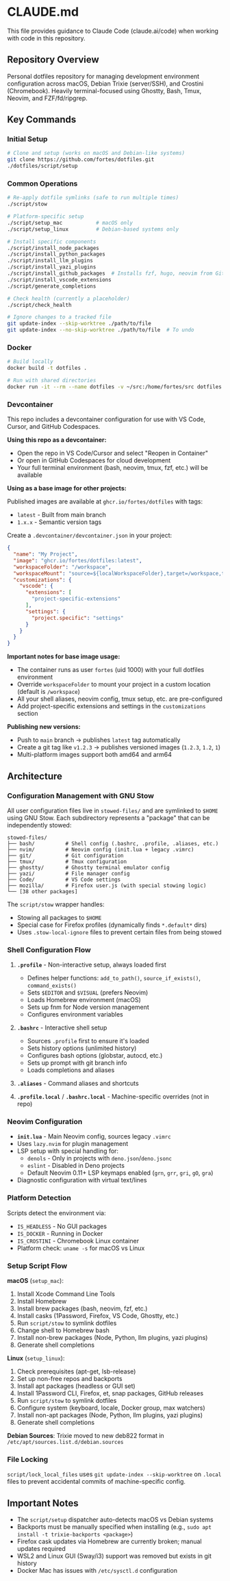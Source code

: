 # CLAUDE.md

This file provides guidance to Claude Code (claude.ai/code) when working with code in this repository.

## Repository Overview

Personal dotfiles repository for managing development environment configuration across macOS, Debian Trixie (server/SSH), and Crostini (Chromebook). Heavily terminal-focused using Ghostty, Bash, Tmux, Neovim, and FZF/fd/ripgrep.

## Key Commands

### Initial Setup
```bash
# Clone and setup (works on macOS and Debian-like systems)
git clone https://github.com/fortes/dotfiles.git
./dotfiles/script/setup
```

### Common Operations
```bash
# Re-apply dotfile symlinks (safe to run multiple times)
./script/stow

# Platform-specific setup
./script/setup_mac           # macOS only
./script/setup_linux         # Debian-based systems only

# Install specific components
./script/install_node_packages
./script/install_python_packages
./script/install_llm_plugins
./script/install_yazi_plugins
./script/install_github_packages  # Installs fzf, hugo, neovim from GitHub releases
./script/install_vscode_extensions
./script/generate_completions

# Check health (currently a placeholder)
./script/check_health

# Ignore changes to a tracked file
git update-index --skip-worktree ./path/to/file
git update-index --no-skip-worktree ./path/to/file  # To undo
```

### Docker
```bash
# Build locally
docker build -t dotfiles .

# Run with shared directories
docker run -it --rm --name dotfiles -v ~/src:/home/fortes/src dotfiles
```

### Devcontainer

This repo includes a devcontainer configuration for use with VS Code, Cursor, and GitHub Codespaces.

**Using this repo as a devcontainer:**
- Open the repo in VS Code/Cursor and select "Reopen in Container"
- Or open in GitHub Codespaces for cloud development
- Your full terminal environment (bash, neovim, tmux, fzf, etc.) will be available

**Using as a base image for other projects:**

Published images are available at `ghcr.io/fortes/dotfiles` with tags:
- `latest` - Built from main branch
- `1.x.x` - Semantic version tags

Create a `.devcontainer/devcontainer.json` in your project:
```json
{
  "name": "My Project",
  "image": "ghcr.io/fortes/dotfiles:latest",
  "workspaceFolder": "/workspace",
  "workspaceMount": "source=${localWorkspaceFolder},target=/workspace,type=bind",
  "customizations": {
    "vscode": {
      "extensions": [
        "project-specific-extensions"
      ],
      "settings": {
        "project.specific": "settings"
      }
    }
  }
}
```

**Important notes for base image usage:**
- The container runs as user `fortes` (uid 1000) with your full dotfiles environment
- Override `workspaceFolder` to mount your project in a custom location (default is `/workspace`)
- All your shell aliases, neovim config, tmux setup, etc. are pre-configured
- Add project-specific extensions and settings in the `customizations` section

**Publishing new versions:**
- Push to `main` branch → publishes `latest` tag automatically
- Create a git tag like `v1.2.3` → publishes versioned images (`1.2.3`, `1.2`, `1`)
- Multi-platform images support both amd64 and arm64

## Architecture

### Configuration Management with GNU Stow

All user configuration files live in `stowed-files/` and are symlinked to `$HOME` using GNU Stow. Each subdirectory represents a "package" that can be independently stowed:

```
stowed-files/
├── bash/          # Shell config (.bashrc, .profile, .aliases, etc.)
├── nvim/          # Neovim config (init.lua + legacy .vimrc)
├── git/           # Git configuration
├── tmux/          # Tmux configuration
├── ghostty/       # Ghostty terminal emulator config
├── yazi/          # File manager config
├── Code/          # VS Code settings
├── mozilla/       # Firefox user.js (with special stowing logic)
└── [38 other packages]
```

The `script/stow` wrapper handles:
- Stowing all packages to `$HOME`
- Special case for Firefox profiles (dynamically finds `*.default*` dirs)
- Uses `.stow-local-ignore` files to prevent certain files from being stowed

### Shell Configuration Flow

1. **`.profile`** - Non-interactive setup, always loaded first
   - Defines helper functions: `add_to_path()`, `source_if_exists()`, `command_exists()`
   - Sets `$EDITOR` and `$VISUAL` (prefers Neovim)
   - Loads Homebrew environment (macOS)
   - Sets up fnm for Node version management
   - Configures environment variables

2. **`.bashrc`** - Interactive shell setup
   - Sources `.profile` first to ensure it's loaded
   - Sets history options (unlimited history)
   - Configures bash options (globstar, autocd, etc.)
   - Sets up prompt with git branch info
   - Loads completions and aliases

3. **`.aliases`** - Command aliases and shortcuts

4. **`.profile.local`** / **`.bashrc.local`** - Machine-specific overrides (not in repo)

### Neovim Configuration

- **`init.lua`** - Main Neovim config, sources legacy `.vimrc`
- Uses `lazy.nvim` for plugin management
- LSP setup with special handling for:
  - `denols` - Only in projects with `deno.json`/`deno.jsonc`
  - `eslint` - Disabled in Deno projects
  - Default Neovim 0.11+ LSP keymaps enabled (`grn`, `grr`, `gri`, `gO`, `gra`)
- Diagnostic configuration with virtual text/lines

### Platform Detection

Scripts detect the environment via:
- `IS_HEADLESS` - No GUI packages
- `IS_DOCKER` - Running in Docker
- `IS_CROSTINI` - Chromebook Linux container
- Platform check: `uname -s` for macOS vs Linux

### Setup Script Flow

**macOS** (`setup_mac`):
1. Install Xcode Command Line Tools
2. Install Homebrew
3. Install brew packages (bash, neovim, fzf, etc.)
4. Install casks (1Password, Firefox, VS Code, Ghostty, etc.)
5. Run `script/stow` to symlink dotfiles
6. Change shell to Homebrew bash
7. Install non-brew packages (Node, Python, llm plugins, yazi plugins)
8. Generate shell completions

**Linux** (`setup_linux`):
1. Check prerequisites (apt-get, lsb-release)
2. Set up non-free repos and backports
3. Install apt packages (headless or GUI set)
4. Install 1Password CLI, Firefox, et, snap packages, GitHub releases
5. Run `script/stow` to symlink dotfiles
6. Configure system (keyboard, locale, Docker group, max watchers)
7. Install non-apt packages (Node, Python, llm plugins, yazi plugins)
8. Generate shell completions

**Debian Sources**: Trixie moved to new deb822 format in `/etc/apt/sources.list.d/debian.sources`

### File Locking

`script/lock_local_files` uses `git update-index --skip-worktree` on `.local` files to prevent accidental commits of machine-specific config.

## Important Notes

- The `script/setup` dispatcher auto-detects macOS vs Debian systems
- Backports must be manually specified when installing (e.g., `sudo apt install -t trixie-backports <package>`)
- Firefox cask updates via Homebrew are currently broken; manual updates required
- WSL2 and Linux GUI (Sway/i3) support was removed but exists in git history
- Docker Mac has issues with `/etc/sysctl.d` configuration